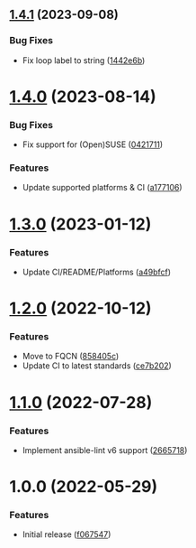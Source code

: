 ## [1.4.1](https://github.com/de-it-krachten/ansible-role-cron/compare/v1.4.0...v1.4.1) (2023-09-08)


### Bug Fixes

* Fix loop label to string ([1442e6b](https://github.com/de-it-krachten/ansible-role-cron/commit/1442e6b09c6f6a83eb5301c3c09aa556dbad65dc))

# [1.4.0](https://github.com/de-it-krachten/ansible-role-cron/compare/v1.3.0...v1.4.0) (2023-08-14)


### Bug Fixes

* Fix support for (Open)SUSE ([0421711](https://github.com/de-it-krachten/ansible-role-cron/commit/0421711344b3d28dcced278008c4aeb3a41194da))


### Features

* Update supported platforms & CI ([a177106](https://github.com/de-it-krachten/ansible-role-cron/commit/a177106809d554864ce8c2f043bb78a0c041a6a3))

# [1.3.0](https://github.com/de-it-krachten/ansible-role-cron/compare/v1.2.0...v1.3.0) (2023-01-12)


### Features

* Update CI/README/Platforms ([a49bfcf](https://github.com/de-it-krachten/ansible-role-cron/commit/a49bfcf3b8aa56b2a38aaac8f5443d7fc5a4245f))

# [1.2.0](https://github.com/de-it-krachten/ansible-role-cron/compare/v1.1.0...v1.2.0) (2022-10-12)


### Features

* Move to FQCN ([858405c](https://github.com/de-it-krachten/ansible-role-cron/commit/858405cf5d110019085259ed0318575b5cb573d7))
* Update CI to latest standards ([ce7b202](https://github.com/de-it-krachten/ansible-role-cron/commit/ce7b202a8ac4ba9069902c52de155a7f698162be))

# [1.1.0](https://github.com/de-it-krachten/ansible-role-cron/compare/v1.0.0...v1.1.0) (2022-07-28)


### Features

* Implement ansible-lint v6 support ([2665718](https://github.com/de-it-krachten/ansible-role-cron/commit/2665718bff0eb7d43eba9aee115560b9b51264ca))

# 1.0.0 (2022-05-29)


### Features

* Initial release ([f067547](https://github.com/de-it-krachten/ansible-role-cron/commit/f06754772a024a15394073f99fae0b648db7affe))
